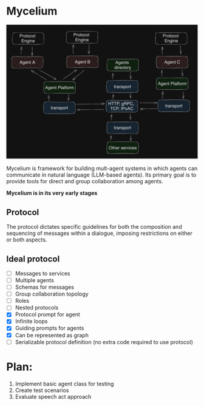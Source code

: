 # Mycelium

![multi-agent system](./media/multi-agent-system.png)

Mycelium is framework for building mult-agent systems in which agents can communicate in natural language (LLM-based agents). Its primary goal is to provide tools for direct and group collaboration among agents.

**Mycelium is in its very early stages**

## Protocol

The protocol dictates specific guidelines for both the composition and sequencing of messages within a dialogue, imposing restrictions on either or both aspects.

## Ideal protocol

- [ ] Messages to services
- [ ] Multiple agents
- [ ] Schemas for messages
- [ ] Group collaboration topology
- [ ] Roles
- [ ] Nested protocols
- [x] Protocol prompt for agent
- [x] Infinite loops
- [x] Guiding prompts for agents
- [x] Can be represented as graph
- [ ] Serializable protocol definition (no extra code required to use protocol)

# Plan:

1. Implement basic agent class for testing
2. Create test scenarios
3. Evaluate speech act approach
